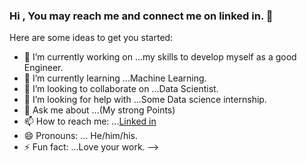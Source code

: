 ### Hi , You may reach me and connect me on linked in. 👋


Here are some ideas to get you started:

- 🔭 I’m currently working on ...my skills to develop myself as a good Engineer.
- 🌱 I’m currently learning ...Machine Learning. 
- 👯 I’m looking to collaborate on ...Data Scientist.
- 🤔 I’m looking for help with ...Some Data science internship.
- 💬 Ask me about ...(My strong Points)
- 📫 How to reach me: ...[Linked in](https://www.linkedin.com/in/akshay-vasala-3b03411b1/)
- 😄 Pronouns: ... He/him/his.
- ⚡ Fun fact: ...Love your work.
-->
